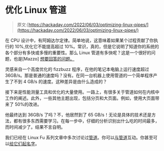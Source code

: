 # 优化 Linux 管道

> 原文:[https://hackaday.com/2022/06/03/optimizing-linux-pipes/](https://hackaday.com/2022/06/03/optimizing-linux-pipes/)

在 CPU 设计中，有阿姆达尔定律。简单地说，这意味着如果某个过程贡献了你执行的 10%,优化它不能提高超过 10%。常识，真的，但是它说明了知道你的系统的各个部分有多快或多慢的重要性。那么 Linux 管道有多快呢？这是一个很好的问题，也是[Mazzo] [想要回答的问题。](https://mazzo.li/posts/fast-pipes.html)

灵感来自一个高度优化的 fizzbuzz 程序，在他的笔记本电脑上运行速度超过 36GB/s。那是普通的速度吗？没有。在同一台机器上使用管道的一个简单程序产生了不到 4 GB/s 的速度。这种差异是由什么造成的？

接下来是性能测量工具和优化的大量使用。一路上，有很多关于管道如何在内核中工作的阐述。此外，一些其他主题出现，包括分页和大页面。例如，使用大页面带来了 50%的改进。

他最终达到 36GB/s 了吗？不，他居然到了 65 GB/s！无论是具体的技术还是方法，都有很多东西需要学习。在每一步中，仔细的分析识别出什么吃的时间最多，而时间减少了。结果不言自明。

我们已经在 Linux Fu 系列文章中多次讨论过[管道](https://hackaday.com/2022/03/16/linux-fu-simple-pipes/)。你可以[与管道](https://hackaday.com/2018/11/07/linux-fu-pimp-your-pipes/)互动。你甚至可以[给它们起名字](https://hackaday.com/2019/07/12/linux-fu-named-pipe-dreams/)。